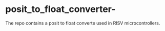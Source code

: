 # posit_to_float_converter-
The repo contains a posit to float converte used in RISV microcontrollers. 
